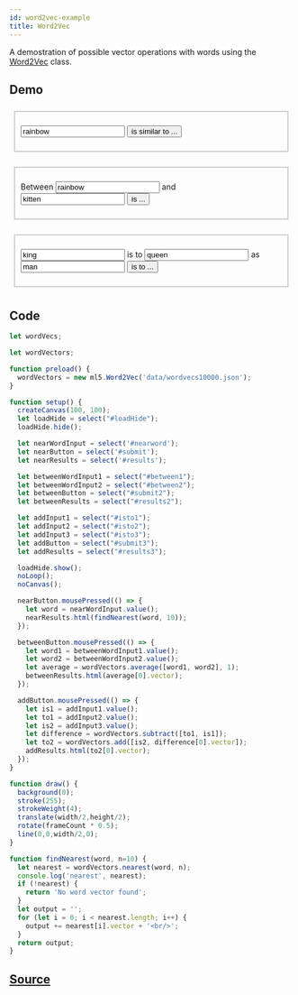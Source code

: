 ```yaml
---
id: word2vec-example
title: Word2Vec
---
```


A demostration of possible vector operations with words using the [Word2Vec](api-Word2vec.md) class.

## Demo

<div class="example">
  <style>
    .row {
      margin-top: 10px;
      padding: 20px;
      outline: 2px solid #ccc;
      outline-offset: -10px;
      -moz-outline-radius: 10px;
      -webkit-outline-radius: 10px;
    }
  </style>
  <div id="loadHide">
    <div class="row">
      <p>
        <input type="text" value="rainbow" id="nearword"></input>
        <button id="submit" class="btn btn-primary">is similar to ...</button>
      </p>
      <p id="results"></p>
    </div>
    <div class="row">
      <p>
        Between
        <input type="text" value="rainbow" id="between1"></input> and
        <input type="text" value="kitten" id="between2"></input>
        <button id="submit2" class="btn btn-primary">is ...</button>
      </p>
      <p id="results2"></p>
    </div>
    <div class="row">
      <p>
        <input type="text" value="king" id="isto1"></input> is to
        <input type="text" value="queen" id="isto2"></input> as
        <input type="text" value="man" id="isto3"></input>
        <button id="submit3" class="btn btn-primary">is to ...</button>
      </p>
      <p id="results3"></p>
    </div>
  </div>

  <script src="assets/scripts/example-word2vec.js"></script>
</div>

## Code

```javascript
let wordVecs;

let wordVectors;

function preload() {
  wordVectors = new ml5.Word2Vec('data/wordvecs10000.json');
}

function setup() {
  createCanvas(100, 100);
  let loadHide = select("#loadHide");
  loadHide.hide();

  let nearWordInput = select('#nearword');
  let nearButton = select('#submit');
  let nearResults = select('#results');

  let betweenWordInput1 = select("#between1");
  let betweenWordInput2 = select("#between2");
  let betweenButton = select("#submit2");
  let betweenResults = select("#results2");

  let addInput1 = select("#isto1");
  let addInput2 = select("#isto2");
  let addInput3 = select("#isto3");
  let addButton = select("#submit3");
  let addResults = select("#results3");

  loadHide.show();
  noLoop();
  noCanvas();

  nearButton.mousePressed(() => {
    let word = nearWordInput.value();
    nearResults.html(findNearest(word, 10));
  });

  betweenButton.mousePressed(() => {
    let word1 = betweenWordInput1.value();
    let word2 = betweenWordInput2.value();
    let average = wordVectors.average([word1, word2], 1);
    betweenResults.html(average[0].vector);
  });

  addButton.mousePressed(() => {
    let is1 = addInput1.value();
    let to1 = addInput2.value();
    let is2 = addInput3.value();
    let difference = wordVectors.subtract([to1, is1]);
    let to2 = wordVectors.add([is2, difference[0].vector]);
    addResults.html(to2[0].vector);
  });
}

function draw() {
  background(0);
  stroke(255);
  strokeWeight(4);
  translate(width/2,height/2);
  rotate(frameCount * 0.5);
  line(0,0,width/2,0);
}

function findNearest(word, n=10) {
  let nearest = wordVectors.nearest(word, n);
  console.log('nearest', nearest);
  if (!nearest) {
    return 'No word vector found';
  }
  let output = '';
  for (let i = 0; i < nearest.length; i++) {
    output += nearest[i].vector + '<br/>';
  }
  return output;
}

```

## [Source](https://github.com/ITPNYU/ml5/tree/master/examples/word2vec)
